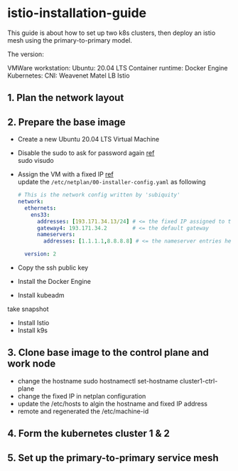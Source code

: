 # istio-installation-guide

This guide is about how to set up two k8s clusters, then deploy an istio mesh using the primary-to-primary model.

The version:

VMWare workstation: 
Ubuntu: 20.04 LTS
Container runtime: Docker Engine
Kubernetes:
CNI: Weavenet
Matel LB
Istio

## 1. Plan the network layout

## 2. Prepare the base image
- Create a new Ubuntu 20.04 LTS Virtual Machine
- Disable the sudo to ask for password again [ref](https://askubuntu.com/questions/147241/execute-sudo-without-password)  
  sudo visudo

- Assign the VM with a fixed IP [ref](https://www.linuxtechi.com/assign-static-ip-address-ubuntu-20-04-lts/)  
  update the `/etc/netplan/00-installer-config.yaml` as following
  
  ```yaml
  # This is the network config written by 'subiquity'
  network:
    ethernets:
      ens33:
        addresses: [193.171.34.13/24] # <= the fixed IP assigned to this node
        gateway4: 193.171.34.2        # <= the default gateway
        nameservers:
          addresses: [1.1.1.1,8.8.8.8] # <= the nameserver entries here will be added as the DNS server in systemd-resolved

    version: 2
  ```
- Copy the ssh public key

- Install the Docker Engine
- Install kubeadm

take snapshot

- Install Istio
- Install k9s

## 3. Clone base image to the control plane and work node

- change the hostname
  sudo hostnamectl set-hostname cluster1-ctrl-plane
- change the fixed IP in netplan configuration
- update the /etc/hosts to algin the hostname and fixed IP address
- remote and regenerated the /etc/machine-id

## 4. Form the kubernetes cluster 1 & 2

## 5. Set up the primary-to-primary service mesh
